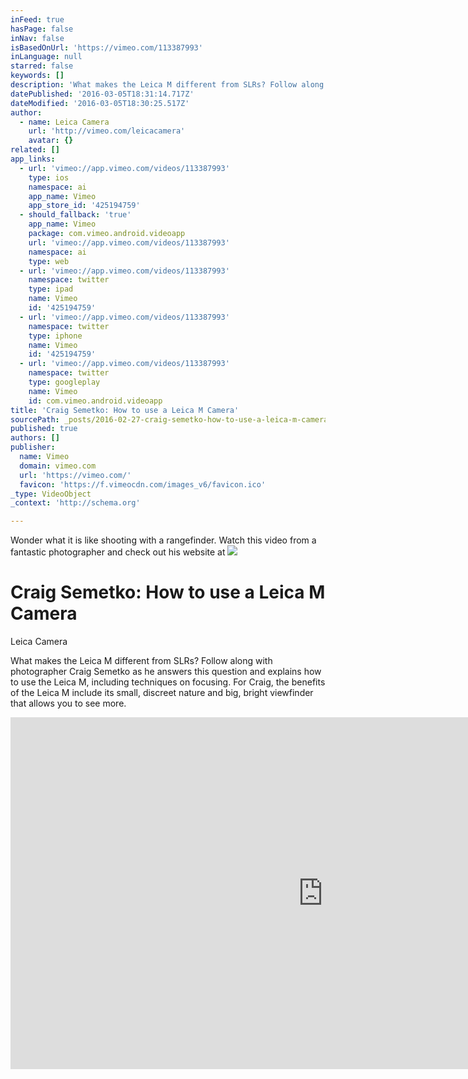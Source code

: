 ```yaml
---
inFeed: true
hasPage: false
inNav: false
isBasedOnUrl: 'https://vimeo.com/113387993'
inLanguage: null
starred: false
keywords: []
description: 'What makes the Leica M different from SLRs? Follow along with photographer Craig Semetko as he answers this question and explains how to use the Leica M, including techniques on focusing. For Craig, the benefits of the Leica M include its small, discreet nature and big, bright viewfinder that allows you to see more.'
datePublished: '2016-03-05T18:31:14.717Z'
dateModified: '2016-03-05T18:30:25.517Z'
author:
  - name: Leica Camera
    url: 'http://vimeo.com/leicacamera'
    avatar: {}
related: []
app_links:
  - url: 'vimeo://app.vimeo.com/videos/113387993'
    type: ios
    namespace: ai
    app_name: Vimeo
    app_store_id: '425194759'
  - should_fallback: 'true'
    app_name: Vimeo
    package: com.vimeo.android.videoapp
    url: 'vimeo://app.vimeo.com/videos/113387993'
    namespace: ai
    type: web
  - url: 'vimeo://app.vimeo.com/videos/113387993'
    namespace: twitter
    type: ipad
    name: Vimeo
    id: '425194759'
  - url: 'vimeo://app.vimeo.com/videos/113387993'
    namespace: twitter
    type: iphone
    name: Vimeo
    id: '425194759'
  - url: 'vimeo://app.vimeo.com/videos/113387993'
    namespace: twitter
    type: googleplay
    name: Vimeo
    id: com.vimeo.android.videoapp
title: 'Craig Semetko: How to use a Leica M Camera'
sourcePath: _posts/2016-02-27-craig-semetko-how-to-use-a-leica-m-camera.md
published: true
authors: []
publisher:
  name: Vimeo
  domain: vimeo.com
  url: 'https://vimeo.com/'
  favicon: 'https://f.vimeocdn.com/images_v6/favicon.ico'
_type: VideoObject
_context: 'http://schema.org'

---
```

Wonder what it is like shooting with a rangefinder. Watch this video from a fantastic photographer and check out his website at ![](https://imgflo.herokuapp.com/graph/vahj1ThiexotieMo/8b9ed2fd13a9bc256acd8b2a74218457/passthrough.jpg?height=422&input=https%3A%2F%2Fs3-us-west-2.amazonaws.com%2Fthe-grid-img%2Fp%2F296db0c45f6db9f0ac24466fcf90aa4a4b3969c7.jpg&width=750)

# Craig Semetko: How to use a Leica M Camera

Leica Camera

What makes the Leica M different from SLRs? Follow along with photographer Craig Semetko as he answers this question and explains how to use the Leica M, including techniques on focusing. For Craig, the benefits of the Leica M include its small, discreet nature and big, bright viewfinder that allows you to see more.

<iframe src="https://cdn.embedly.com/widgets/media.html?src=https%3A%2F%2Fplayer.vimeo.com%2Fvideo%2F113387993&amp;url=https%3A%2F%2Fvimeo.com%2F113387993&amp;image=http%3A%2F%2Fi.vimeocdn.com%2Fvideo%2F498780303_1280.jpg&amp;key=b7d04c9b404c499eba89ee7072e1c4f7&amp;type=text%2Fhtml&amp;schema=vimeo" width="1000" height="563" scrolling="no" frameborder="0" allowfullscreen="allowfullscreen" style=""></iframe>